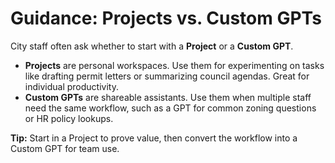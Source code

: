 # Guidance: Projects vs. Custom GPTs

City staff often ask whether to start with a **Project** or a **Custom GPT**.

- **Projects** are personal workspaces. Use them for experimenting on tasks like drafting permit
  letters or summarizing council agendas. Great for individual productivity.
- **Custom GPTs** are shareable assistants. Use them when multiple staff need the same workflow,
  such as a GPT for common zoning questions or HR policy lookups.

**Tip:** Start in a Project to prove value, then convert the workflow into a Custom GPT for team use.

